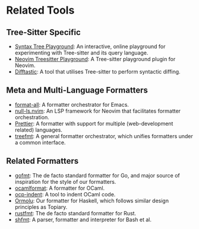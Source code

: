# Related Tools

## Tree-Sitter Specific

* [Syntax Tree Playground][tree-sitter-playground]: An interactive,
  online playground for experimenting with Tree-sitter and its query
  language.
* [Neovim Treesitter Playground][nvim-treesitter]: A Tree-sitter
  playground plugin for Neovim.
* [Difftastic]: A tool that utilises Tree-sitter to perform syntactic
  diffing.

## Meta and Multi-Language Formatters

* [format-all]: A formatter orchestrator for Emacs.
* [null-ls.nvim]: An LSP framework for Neovim that facilitates formatter
  orchestration.
* [Prettier]: A formatter with support for multiple (web-development
  related) languages.
* [treefmt]: A general formatter orchestrator, which unifies formatters
  under a common interface.

## Related Formatters

* [gofmt]: The de facto standard formatter for Go, and major source of
  inspiration for the style of our formatters.
* [ocamlformat]: A formatter for OCaml.
* [ocp-indent]: A tool to indent OCaml code.
* [Ormolu]: Our formatter for Haskell, which follows similar design
  principles as Topiary.
* [rustfmt]: The de facto standard formatter for Rust.
* [shfmt]: A parser, formatter and interpreter for Bash et al.

<!-- Links -->
[difftastic]: https://difftastic.wilfred.me.uk
[format-all]: https://melpa.org/#/format-all
[gofmt]: https://pkg.go.dev/cmd/gofmt
[null-ls.nvim]: https://github.com/jose-elias-alvarez/null-ls.nvim
[nvim-treesitter]: https://github.com/nvim-treesitter/playground
[ocamlformat]: https://github.com/ocaml-ppx/ocamlformat
[ocp-indent]: https://www.typerex.org/ocp-indent.html
[ormolu]: https://github.com/tweag/ormolu
[prettier]: https://prettier.io/
[rustfmt]: https://rust-lang.github.io/rustfmt
[shfmt]: https://github.com/mvdan/sh
[tree-sitter-playground]: https://tree-sitter.github.io/tree-sitter/7-playground.html
[treefmt]: https://treefmt.com/

